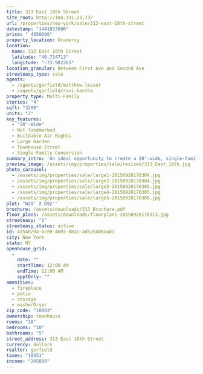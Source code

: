 ```yaml
---
title: 313 East 18th Street
site_root: http://104.131.23.73/
url: /properties/new-york/sale/313-east-18th-street
datestamp: "1441857600"
price: " 4950000"
property_location: Gramercy
location:
  name: 313 East 18th Street
  latitude: "40.734713"
  longitude: "-73.982265"
location_granular: Between First Ave and Second Ave
streeteasy_type: sale
agents:
  - /agents/garfield/matthew-lesser
  - /agents/garfield/ravi-kantha
property_type: Multi-Family
stories: "4"
sqft: "3200"
units: "2"
key_features:
  - "20'-Wide"
  - Not landmarked
  - Buildable Air Rights
  - Large Garden
  - Townhouse Street
  - Single-Family Conversion
summary_intro: 'An ideal opportunity to create a 20’-wide, single-family 5,520 square foot townhouse on a tree-lined, Gramercy block consisting of 31 other townhouses. Located outside the Gramercy Park and Stuyvesant Square Historic Districts, 313 East 18th Street offers an unrestricted architectural design opportunity. With a 92’-deep lot there is potential to extend in rear to 62’-deep with a 30’ garden, which abuts other townhouse gardens on all sides. Currently, the two duplex apartments are leased at fair market value with leases expiring in August 2016. '
preview_image: /assets/img/properties/sale/resized/313_East_18th.jpg
photo_carousel:
  - /assets/img/properties/sale/large1-20150928170304.jpg
  - /assets/img/properties/sale/large2-20150928170304.jpg
  - /assets/img/properties/sale/large3-20150928170305.jpg
  - /assets/img/properties/sale/large4-20150928170305.jpg
  - /assets/img/properties/sale/large5-20150928170306.jpg
plot: "W20' X D92'"
brochure: /assets/downloads/313 Brochure.pdf
floor_plans: /assets/downloads/floorplan1-20150928170313.jpg
streeteasy: "1"
streeteasy_status: active
id: 4354029a-bce0-4693-883c-ad525408aad3
city: New York
state: NY
openhouse_grid:
  - 
    date: ""
    startTime: 12:00 AM
    endTime: 12:00 AM
    apptOnly: ""
amenities:
  - fireplace
  - patio
  - storage
  - washerDryer
zip_code: "10003"
ownership: townhouse
rooms: "18"
bedrooms: "10"
bathrooms: "5"
street_address: 313 East 18th Street
currency: dollars
realtor: garfield
taxes: "18551"
income: "205800"
---
```

